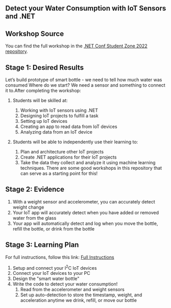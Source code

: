 
## Detect your Water Consumption with IoT Sensors and .NET

## Workshop Source 

You can find the full workshop in the [.NET Conf Student Zone 2022 repository](https://github.com/microsoft/dotnetconf-studentzone/tree/main/Using%20IOT%20and%20.NET).

## Stage 1: Desired Results 

Let’s build prototype of smart bottle - we need to tell how much water was consumed Where do we start? We need a sensor and something to connect it to.After completing the workshop:

1. Students will be skilled at:
   1. Working with IoT sensors using .NET
   2. Designing IoT projects to fulfill a task
   3. Setting up IoT devices
   4. Creating an app to read data from IoT devices
   5. Analyzing data from an IoT device

2. Students will be able to independently use their learning to:
   1. Plan and architecture other IoT projects
   2. Create .NET applications for their IoT projects
   3. Take the data they collect and analyze it using machine learning techniques. There are some good workshops in this repository that can serve as a starting point for this!

## Stage 2: Evidence
 
1. With a weight sensor and accelerometer, you can accurately detect weight change
2. Your IoT app will accurately detect when you have added or removed water from the glass
3. Your app will automatically detect and log when you move the bottle, refill the bottle, or drink from the bottle

## Stage 3: Learning Plan

For full instructions, follow this link: [Full Instructions](solution/README.md)

1. Setup and connect your I<sup>2</sup>C IoT devices
2. Connect your IoT devices to your PC
3. Design the "smart water bottle"
4. Write the code to detect your water consumption!
   1. Read from the accelerometer and weight sensors
   2. Set up auto-detection to store the timestamp, weight, and acceleration anytime we drink, refill, or move our bottle

